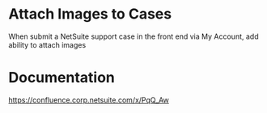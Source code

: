 # Attach Images to Cases
When submit a NetSuite support case in the front end via My Account, add ability to attach images

# Documentation
https://confluence.corp.netsuite.com/x/PqQ_Aw
